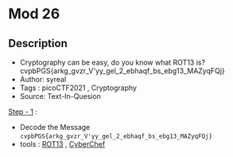 # Mod 26

## Description
- Cryptography can be easy, do you know what ROT13 is? cvpbPGS{arkg_gvzr_V'yy_gel_2_ebhaqf_bs_ebg13_MAZyqFQj}
- Author: syreal
- Tags  : picoCTF2021 , Cryptography
- Source: Text-In-Quesion

<ins>Step - 1</ins> :
- Decode the Message `cvpbPGS{arkg_gvzr_V'yy_gel_2_ebhaqf_bs_ebg13_MAZyqFQj}` 
- tools : [ROT13](https://rot13.com/) , [CyberChef](https://gchq.github.io/CyberChef/)

